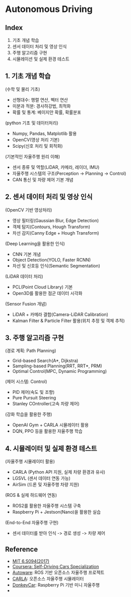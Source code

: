 # Autonomous Driving

## Index
1. 기초 개념 학습
2. 센서 데이터 처리 및 영상 인식
3. 주행 알고리즘 구현
4. 시뮬레이션 및 실제 환경 테스트

## 1. 기초 개념 학습
(수학 및 물리 기초)
- 선형대수: 행렬 연산, 벡터 연산
- 미분과 적분: 경사하강법, 최적화
- 확률 및 통계: 베이지안 확률, 확률분포

(python 기초 및 데이터처리)
- Numpy, Pandas, Matplotlib 활용
- OpenCV(영상 처리 기본)
- Scipy(신호 처리 및 회적화)

(기본적인 자율주행 원리 이해)
- 센서 종류 및 역할(LiDAR, 카메라, 레이더, IMU)
- 자율주행 시스템의 구조(Perception -> Planning -> Control)
- CAN 통신 및 차량 제어 기본 개념

## 2. 센서 데이터 처리 및 영상 인식
(OpenCV 기반 영상처리)
- 영상 필터링(Gaussian Blur, Edge Detection)
- 객체 탐지(Contours, Hough Transform)
- 차선 감지(Canny Edge + Hough Transform)

(Deep Learning을 활용한 인식)
- CNN 기본 개념
- Object Detection(YOLO, Faster RCNN)
- 차선 및 신호등 인식(Semantic Segmentation)

(LiDAR 데이터 처리)
- PCL(Point Cloud Library) 기본
- Open3D를 활용한 점군 데이터 시각화

(Sensor Fusion 개념)
- LiDAR + 카메라 결합(Camera-LiDAR Calibration)
- Kalman Filter & Particle Filter 활용(위치 추정 및 객체 추적)

## 3. 주행 알고리즘 구현
(경로 계획: Path Planning)
- Grid-based Search(A*, Dijkstra)
- Sampling-based Planning(RRT, RRT*, PRM)
- Optimal Control(MPC, Dynamic Programming)

(제어 시스템: Control)
- PID 제어(속도 및 조향)
- Pure Pursuit Steering
- Stanley COntroller(고속 차량 제어)

(강화 학습을 활용한 주행)
- OpenAI Gym + CARLA 시뮬레이터 활용
- DQN, PPO 등을 활용한 자율주행 학습

## 4. 시뮬레이터 및 실제 환경 테스트
(자율주행 시뮬레이터 활용)
- CARLA (Python API 지원, 실제 차량 환경과 유사)
- LGSVL (센서 데이터 연동 가능)
- AirSim (드론 및 자율주행 차량 지원)

(ROS & 실제 하드웨어 연동)
- ROS2를 활용한 자율주행 시스템 구축
- Raspberry Pi + Jestson(Nano)을 활용한 실습

(End-to-End 자율주행 구현)
- 센서 데이터를 받아 인식 -> 경로 생성 -> 차량 제어

## Reference
- [MIT 6.S094(2017)](https://github.com/Carmezim/MIT-6.S094)
- [Coursera: Self-Driving Cars Specialization](https://www.coursera.org/specializations/self-driving-cars)
- [Autoware](https://autoware.org/): ROS 기반 오픈소스 자율주행 프로젝트
- [CARLA](https://carla.org/): 오픈소스 자율주행 시뮬레이터
- [DonkeyCar](https://docs.donkeycar.com/): Raspberry Pi 기반 미니 자율주행
- []()

